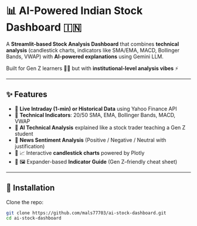 # 📊 AI-Powered Indian Stock Dashboard 🇮🇳  

A **Streamlit-based Stock Analysis Dashboard** that combines **technical analysis** (candlestick charts, indicators like SMA/EMA, MACD, Bollinger Bands, VWAP) with **AI-powered explanations** using Gemini LLM.  

Built for Gen Z learners 🧑‍💻 but with **institutional-level analysis vibes** ⚡  

---

## ✨ Features
- 🔹 **Live Intraday (1-min) or Historical Data** using Yahoo Finance API  
- 🔹 **Technical Indicators**: 20/50 SMA, EMA, Bollinger Bands, MACD, VWAP  
- 🔹 **AI Technical Analysis** explained like a stock trader teaching a Gen Z student  
- 🔹 **News Sentiment Analysis** (Positive / Negative / Neutral with justification)  
- 🔹 📈 Interactive **candlestick charts** powered by Plotly  
- 🔹 🖼️ Expander-based **Indicator Guide** (Gen Z–friendly cheat sheet)  

---

## 🚀 Installation  

Clone the repo:
```bash
git clone https://github.com/mals77703/ai-stock-dashboard.git
cd ai-stock-dashboard
